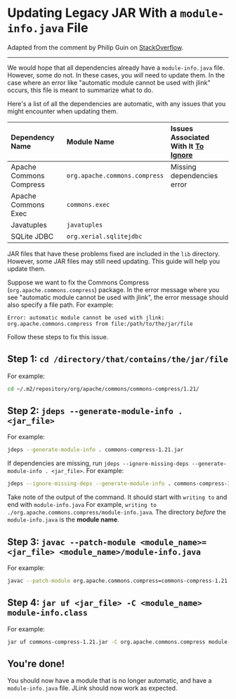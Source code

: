 # Updating Legacy JAR With a `module-info.java` File

Adapted from the comment by Philip Guin on [StackOverflow](https://stackoverflow.com/a/47222302).

---
We would hope that all dependencies already have a `module-info.java` file. However, some do not. In these cases, you
*will* need to update them. In the case where an error like "automatic module cannot be used with jlink" occurs, this
file is meant to summarize what to do.

Here's a list of all the dependencies are automatic, with any issues that you might encounter when updating them.

| Dependency Name         | Module Name                   | Issues Associated With It <u>To Ignore</u> |
|:------------------------|:------------------------------|:-------------------------------------------|
| Apache Commons Compress | `org.apache.commons.compress` | Missing dependencies error                 |
| Apache Commons Exec     | `commons.exec`                |                                            |
| Javatuples              | `javatuples`                  |                                            |
| SQLite JDBC             | `org.xerial.sqlitejdbc`       |                                            |

JAR files that have these problems fixed are included in the `lib` directory. However, some JAR files may still need
updating. This guide will help you update them.

Suppose we want to fix the Commons Compress (`org.apache.commons.compress`) package. In the error message where you see
"automatic module cannot be used with jlink", the error message should also specify a file path. For example:

```
Error: automatic module cannot be used with jlink: org.apache.commons.compress from file:/path/to/the/jar/file
```

Follow these steps to fix this issue.

## Step 1: `cd /directory/that/contains/the/jar/file`

For example:

```bash
cd ~/.m2/repository/org/apache/commons/commons-compress/1.21/
```

## Step 2: `jdeps --generate-module-info . <jar_file>`

For example:

```bash
jdeps --generate-module-info . commons-compress-1.21.jar
```

If dependencies are missing, run `jdeps --ignore-missing-deps --generate-module-info . <jar_file>`. For example:

```bash
jdeps --ignore-missing-deps --generate-module-info . commons-compress-1.21.jar
```

Take note of the output of the command. It should start with `writing to` and end with `module-info.java` For
example, `writing to ./org.apache.commons.compress/module-info.java`. The directory *before* the `module-info.java` is
the **module name**.

## Step 3: `javac --patch-module <module_name>=<jar_file> <module_name>/module-info.java`

For example:

```bash
javac --patch-module org.apache.commons.compress=commons-compress-1.21.jar org.apache.commons.compress/module-info.java
```

## Step 4: `jar uf <jar_file> -C <module_name> module-info.class`

For example:

```bash
jar uf commons-compress-1.21.jar -C org.apache.commons.compress module-info.class
```

## You're done!

You should now have a module that is no longer automatic, and have a `module-info.java` file. JLink should now work as
expected.
